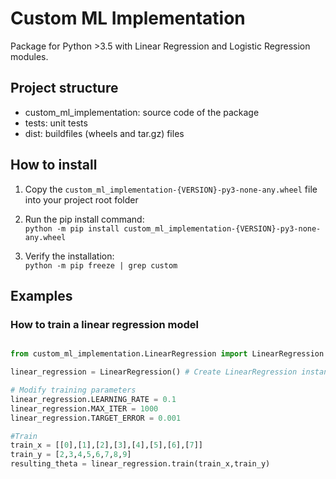 # Custom ML Implementation
Package for Python >3.5 with Linear Regression and Logistic Regression modules.

## Project structure
- custom_ml_implementation: source code of the package
- tests: unit tests
- dist: buildfiles (wheels and tar.gz) files

## How to install
1. Copy the `custom_ml_implementation-{VERSION}-py3-none-any.wheel` file into your project root folder

2. Run the pip install command:  
`python -m pip install custom_ml_implementation-{VERSION}-py3-none-any.wheel`

3. Verify the installation: \
`python -m pip freeze | grep custom`

## Examples

### How to train a linear regression model

```python

from custom_ml_implementation.LinearRegression import LinearRegression

linear_regression = LinearRegression() # Create LinearRegression instance

# Modify training parameters
linear_regression.LEARNING_RATE = 0.1
linear_regression.MAX_ITER = 1000
linear_regression.TARGET_ERROR = 0.001

#Train 
train_x = [[0],[1],[2],[3],[4],[5],[6],[7]]
train_y = [2,3,4,5,6,7,8,9]
resulting_theta = linear_regression.train(train_x,train_y)
```